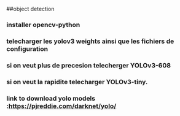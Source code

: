 ##object detection 

### installer opencv-python
### telecharger les yolov3 weights ainsi que les fichiers de configuration
### si on veut plus de precesion telecherger YOLOv3-608 
### si on veut la rapidite telecharger YOLOv3-tiny.
### link to download yolo models :https://pjreddie.com/darknet/yolo/
